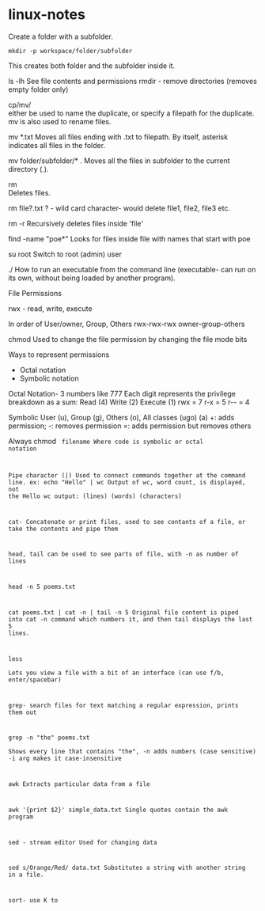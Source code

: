 # linux-notes

Create a folder with a subfolder. 
````
mkdir -p workspace/folder/subfolder
````
This creates both folder and the subfolder inside it. 

ls -lh 
See file contents and permissions
rmdir - remove directories (removes empty folder only)

cp/mv/  
 either be used to name the duplicate, or specify a filepath for the duplicate.
mv is also used to rename files. 


mv *.txt 
Moves all files ending with .txt to filepath. By itself, asterisk indicates all files in the folder. 

mv folder/subfolder/* . 
Moves all the files in subfolder to the current directory (.). 

rm  
Deletes files. 

rm file?.txt 
? - wild card character- would delete file1, file2, file3 etc.

rm -r 
Recursively deletes files inside 'file' 

find  -name "poe*" 
Looks for files inside file with names that start with poe 

su root 
Switch to root (admin) user 

./
How to run an executable from the command line (executable- can run on its own, without being loaded by another program). 

File Permissions 

rwx - read, write, execute 

In order of User/owner, Group, Others
rwx-rwx-rwx
owner-group-others

chmod
Used to change the file permission by changing the file mode bits 

Ways to represent permissions
- Octal notation
- Symbolic notation 

Octal Notation- 3 numbers like 777
Each digit represents the privilege breakdown as a sum: 
Read (4) Write (2) Execute (1) 
rwx = 7 
r-x = 5 
r-- = 4


Symbolic 
User (u), Group (g), Others (o), All classes (ugo) (a) 
+: adds permission; -: removes permission =: adds permission but removes others 

Always chmod <code> filename 
Where code is symbolic or octal notation 


Pipe character (|) 
Used to connect commands together at the command line. 
ex: 
echo "Hello" | wc 
Output of wc, word count, is displayed, not the Hello 
wc output: (lines) (words) (characters) 

cat- Concatenate or print files, used to see contants of a file, or take the contents and pipe them 

head, tail can be used to see parts of file, with -n as number of lines 

head -n 5 poems.txt 

cat poems.txt | cat -n | tail -n 5 
Original file content is piped into cat -n command which numbers it, and then tail displays the last 5 lines. 

less  
Lets you view a file with a bit of an interface (can use f/b, enter/spacebar) 

grep- search files for text matching a regular expression, prints them out 

grep -n "the" poems.txt  
Shows every line that contains "the", -n adds numbers (case sensitive) 
-i arg makes it case-insensitive 

awk 
Extracts particular data from a file

awk '{print $2}' simple_data.txt 
Single quotes contain the awk program 

sed - stream editor
Used for changing data

sed s/Orange/Red/ data.txt 
Substitutes a string with another string in a file. 


sort- use K to 

